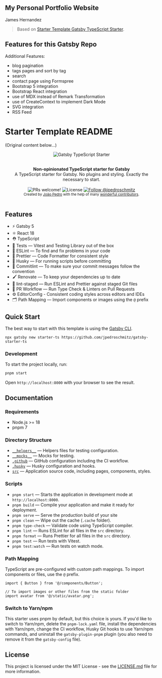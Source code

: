 

##  My Personal Portfolio Website
James Hernandez

> Based on [Starter Template Gatsby TypeScript Starter](https://github.com/jpedroschmitz/gatsby-starter-ts).

##  Features for this Gatsby Repo

Additional Features:

- blog pagination
- tags pages and sort by tag
- search
- contact page using Formspree
- Bootstrap 5 integration
- Bootstrap React integration
- use of MDX instead of Remark Transformation
- use of CreateContext to implement Dark Mode
- SVG integration
- RSS Feed



# Starter Template README

(Original content below...)
<p align="center">
  <img src="https://user-images.githubusercontent.com/26466516/169722691-77a6ca86-df54-4a0e-b952-48c3f3ed7526.png" alt="Gatsby TypeScript Starter">
</p>

<br />

<div align="center"><strong>Non-opinionated TypeScript starter for Gatsby</strong></div>
<div align="center">A TypeScript starter for Gatsby. No plugins and styling. Exactly the necessary to start.</div>

<br />

<div align="center">
  <img src="https://img.shields.io/static/v1?label=PRs&message=welcome&style=flat-square&color=5e17eb&labelColor=000000" alt="PRs welcome!" />

  <img alt="License" src="https://img.shields.io/github/license/jpedroschmitz/gatsby-starter-ts?style=flat-square&color=5e17eb&labelColor=000000">

  <a href="https://twitter.com/intent/follow?screen_name=jpedroschmitz">
    <img src="https://img.shields.io/twitter/follow/jpedroschmitz?style=flat-square&color=5e17eb&labelColor=000000" alt="Follow @jpedroschmitz" />
  </a>
</div>

<div align="center">
  <sub>Created by <a href="https://twitter.com/jpedroschmitz">João Pedro</a> with the help of many <a href="https://github.com/jpedroschmitz/gatsby-starter-ts/graphs/contributors">wonderful contributors</a>.</sub>
</div>

<br />

## Features

- ⚡️ Gatsby 5
- ⚛️ React 18
- ⛑ TypeScript
- 🐐 Tests — Vitest and Testing Library out of the box
- 📏 ESLint — To find and fix problems in your code
- 💖 Prettier — Code Formatter for consistent style
- 🐶 Husky — For running scripts before committing
- 🚓 Commitlint — To make sure your commit messages follow the convention
- 🖌 Renovate — To keep your dependencies up to date
- 🚫 lint-staged — Run ESLint and Prettier against staged Git files
- 👷 PR Workflow — Run Type Check & Linters on Pull Requests
- ⚙️ EditorConfig - Consistent coding styles across editors and IDEs
- 🗂 Path Mapping — Import components or images using the `@` prefix

## Quick Start

The best way to start with this template is using the [Gatsby CLI](https://www.gatsbyjs.com/docs/reference/gatsby-cli/).

```
npx gatsby new starter-ts https://github.com/jpedroschmitz/gatsby-starter-ts
```

### Development

To start the project locally, run:

```bash
pnpm start
```

Open `http://localhost:8000` with your browser to see the result.

## Documentation

### Requirements

- Node.js >= 18
- pnpm 7

### Directory Structure

- [`__helpers__`](./__helpers__/) — Helpers files for testing configuration.<br>
- [`__mocks__`](./__mocks__/) — Mocks for testing.<br>
- [`.github`](.github) — GitHub configuration including the CI workflow.<br>
- [`.husky`](.husky) — Husky configuration and hooks.<br>
- [`src`](./src) — Application source code, including pages, components, styles.

### Scripts

- `pnpm start` — Starts the application in development mode at `http://localhost:8000`.
- `pnpm build` — Compile your application and make it ready for deployment.
- `pnpm serve` — Serve the production build of your site
- `pnpm clean` — Wipe out the cache (`.cache` folder).
- `pnpm type-check` — Validate code using TypeScript compiler.
- `pnpm lint` — Runs ESLint for all files in the `src` directory.
- `pnpm format` — Runs Prettier for all files in the `src` directory.
- `pnpm test` — Run tests with Vitest.
- `pnpm test:watch` — Run tests on watch mode.

### Path Mapping

TypeScript are pre-configured with custom path mappings. To import components or files, use the `@` prefix.

```tsx
import { Button } from '@/components/Button';

// To import images or other files from the static folder
import avatar from '@/static/avatar.png';
```

### Switch to Yarn/npm

This starter uses pnpm by default, but this choice is yours. If you'd like to switch to Yarn/npm, delete the `pnpm-lock.yaml` file, install the dependencies with Yarn/npm, change the CI workflow, Husky Git hooks to use Yarn/npm commands, and uninstall the `gatsby-plugin-pnpm` plugin (you also need to remove it from the `gatsby-config` file).

## License

This project is licensed under the MIT License - see the [LICENSE.md](LICENSE.md) file for more information.
